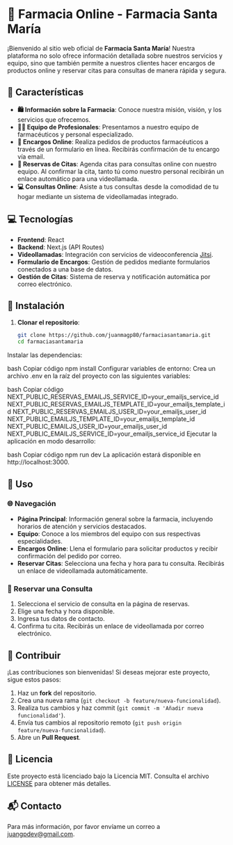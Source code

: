 # 🏥 Farmacia Online - **Farmacia Santa María**

¡Bienvenido al sitio web oficial de **Farmacia Santa María**! Nuestra plataforma no solo ofrece información detallada sobre nuestros servicios y equipo, sino que también permite a nuestros clientes hacer encargos de productos online y reservar citas para consultas de manera rápida y segura.

## 🌟 **Características**

- **🛍️ Información sobre la Farmacia**: Conoce nuestra misión, visión, y los servicios que ofrecemos.
- **👩‍⚕️ Equipo de Profesionales**: Presentamos a nuestro equipo de farmacéuticos y personal especializado.
- **📝 Encargos Online**: Realiza pedidos de productos farmacéuticos a través de un formulario en línea. Recibirás confirmación de tu encargo vía email.
- **📅 Reservas de Citas**: Agenda citas para consultas online con nuestro equipo. Al confirmar la cita, tanto tú como nuestro personal recibirán un enlace automático para una videollamada.
- **💻 Consultas Online**: Asiste a tus consultas desde la comodidad de tu hogar mediante un sistema de videollamadas integrado.

## 💻 **Tecnologías**

- **Frontend**: React
- **Backend**: Next.js (API Routes)
- **Videollamadas**: Integración con servicios de videoconferencia [Jitsi](https://jitsi.org/).
- **Formulario de Encargos**: Gestión de pedidos mediante formularios conectados a una base de datos.
- **Gestión de Citas**: Sistema de reserva y notificación automática por correo electrónico.

## 🚀 **Instalación**

1. **Clonar el repositorio**:
   ```bash
   git clone https://github.com/juanmagp80/farmaciasantamaria.git
   cd farmaciasantamaria
Instalar las dependencias:

bash
Copiar código
npm install
Configurar variables de entorno:
Crea un archivo .env en la raíz del proyecto con las siguientes variables:

bash
Copiar código
NEXT_PUBLIC_RESERVAS_EMAILJS_SERVICE_ID=your_emailjs_service_id
NEXT_PUBLIC_RESERVAS_EMAILJS_TEMPLATE_ID=your_emailjs_template_id
NEXT_PUBLIC_RESERVAS_EMAILJS_USER_ID=your_emailjs_user_id
NEXT_PUBLIC_EMAILJS_TEMPLATE_ID=your_emailjs_template_id
NEXT_PUBLIC_EMAILJS_USER_ID=your_emailjs_user_id
NEXT_PUBLIC_EMAILJS_SERVICE_ID=your_emailjs_service_id
Ejecutar la aplicación en modo desarrollo:

bash
Copiar código
npm run dev
La aplicación estará disponible en http://localhost:3000.

## 📖 **Uso**

### 🌐 **Navegación**

- **Página Principal**: Información general sobre la farmacia, incluyendo horarios de atención y servicios destacados.
- **Equipo**: Conoce a los miembros del equipo con sus respectivas especialidades.
- **Encargos Online**: Llena el formulario para solicitar productos y recibir confirmación del pedido por correo.
- **Reservar Citas**: Selecciona una fecha y hora para tu consulta. Recibirás un enlace de videollamada automáticamente.

### 📅 **Reservar una Consulta**

1. Selecciona el servicio de consulta en la página de reservas.
2. Elige una fecha y hora disponible.
3. Ingresa tus datos de contacto.
4. Confirma tu cita. Recibirás un enlace de videollamada por correo electrónico.

## 🤝 **Contribuir**

¡Las contribuciones son bienvenidas! Si deseas mejorar este proyecto, sigue estos pasos:

1. Haz un **fork** del repositorio.
2. Crea una nueva rama (`git checkout -b feature/nueva-funcionalidad`).
3. Realiza tus cambios y haz commit (`git commit -m 'Añadir nueva funcionalidad'`).
4. Envía tus cambios al repositorio remoto (`git push origin feature/nueva-funcionalidad`).
5. Abre un **Pull Request**.

## 📜 **Licencia**

Este proyecto está licenciado bajo la Licencia MIT. Consulta el archivo [LICENSE](./LICENSE) para obtener más detalles.

## 📬 **Contacto**

Para más información, por favor envíame un correo a [juangpdev@gmail.com](mailto:juangpdev@gmail.com).

